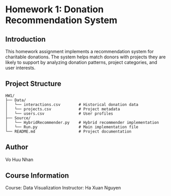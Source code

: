 # Homework 1: Donation Recommendation System

## Introduction
This homework assignment implements a recommendation system for charitable donations. The system helps match donors with projects they are likely to support by analyzing donation patterns, project categories, and user interests.

## Project Structure
```
HW1/
├── Data/
│   └── interactions.csv        # Historical donation data
│   └── projects.csv            # Project metadata
│   └── users.csv               # User profiles
├── Source/
│   └── HybridRecommender.py    # Hybrid recommender implementation
│   └── Run.py                  # Main implementation file
└── README.md                   # Project documentation
```

## Author
Vo Huu Nhan

## Course Information
Course: Data Visualization
Instructor: Ha Xuan Nguyen